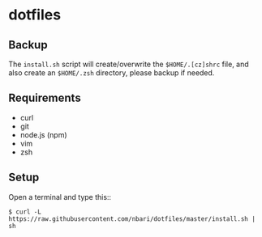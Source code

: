 # dotfiles


Backup
------

The ``install.sh`` script  will create/overwrite the ``$HOME/.[cz]shrc`` file, and
also create an ``$HOME/.zsh`` directory, please backup if needed.

Requirements
------------

* curl
* git
* node.js (npm)
* vim
* zsh

Setup
-----

Open a terminal and type this::

    $ curl -L https://raw.githubusercontent.com/nbari/dotfiles/master/install.sh | sh
